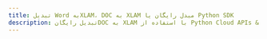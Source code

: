 ---title: تبدیل Word بهXLAM، DOC به XLAM مبدل رایگان یا Python SDKdescription: تبدیل رایگانDOC به XLAM با استفاده از Python Cloud APIs & SDK. همچنین اسناد Microsoft Word و OpenOffice را در Cloud ایجاد، ویرایش و رندر کنید.---
